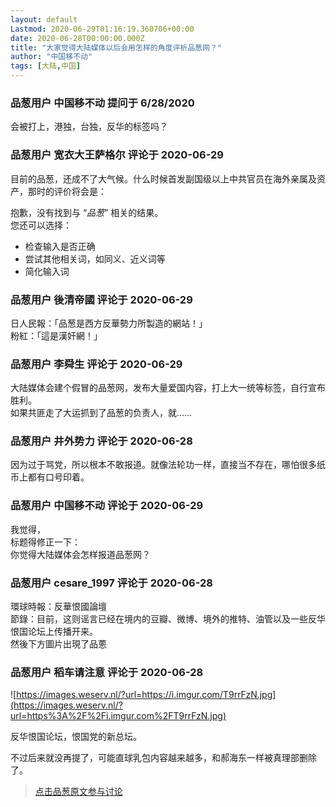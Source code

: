 ```yaml
---
layout: default
Lastmod: 2020-06-29T01:16:19.360706+00:00
date: 2020-06-28T00:00:00.000Z
title: "大家觉得大陆媒体以后会用怎样的角度评析品葱网？"
author: "中国移不动"
tags: [大陆,中国]
---
```



### 品葱用户 **中国移不动** 提问于 6/28/2020
    
会被打上，港独，台独，反华的标签吗？
    
                

### 品葱用户 **宽衣大王萨格尔** 评论于 2020-06-29
        
目前的品葱，还成不了大气候。什么时候首发副国级以上中共官员在海外亲属及资产，那时的评价将会是：  
  
抱歉，没有找到与 “_品葱_” 相关的结果。  
您还可以选择：  

*   检查输入是否正确
*   尝试其他相关词，如同义、近义词等
*   简化输入词
        
                

### 品葱用户 **後清帝國** 评论于 2020-06-29
        
日人民報：「品葱是西方反華勢力所製造的網站！」  
粉紅：「這是漢奸網！」
        
                

### 品葱用户 **李舜生** 评论于 2020-06-29
        
大陆媒体会建个假冒的品葱网，发布大量爱国内容，打上大一统等标签，自行宣布胜利。  
如果共匪走了大运抓到了品葱的负责人，就……
        
                

### 品葱用户 **井外势力** 评论于 2020-06-28
        
因为过于骂党，所以根本不敢报道。就像法轮功一样，直接当不存在，哪怕很多纸币上都有口号印着。
        
                

### 品葱用户 **中国移不动** 评论于 2020-06-29
        
我觉得，  
标题得修正一下：  
你觉得大陆媒体会怎样报道品葱网？
        
                

### 品葱用户 **cesare_1997** 评论于 2020-06-28
        
環球時報：反華恨國論壇  
節錄：目前，这则谣言已经在境内的豆瓣、微博、境外的推特、油管以及一些反华恨国论坛上传播开来。  
然後下方圖片出現了品蔥
        
                

### 品葱用户 **稻车请注意** 评论于 2020-06-28
        
![https://images.weserv.nl/?url=https://i.imgur.com/T9rrFzN.jpg](https://images.weserv.nl/?url=https%3A%2F%2Fi.imgur.com%2FT9rrFzN.jpg)  
  
  
反华恨国论坛，恨国党的新总坛。  
  
不过后来就没再提了，可能直球乳包内容越来越多，和郝海东一样被真理部删除了。
        
                





> [点击品葱原文参与讨论](https://pincong.rocks/question/27820)

